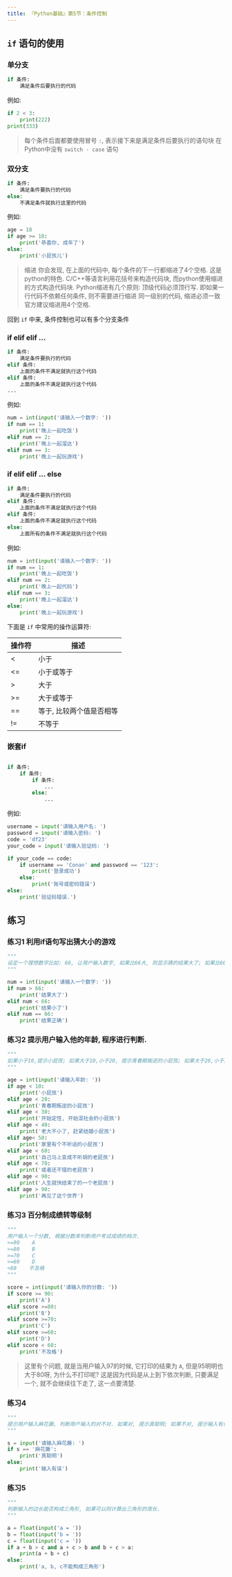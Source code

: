 ```yaml
---
title: 『Python基础』第5节：条件控制
---
```


## `if` 语句的使用

### 单分支

```python
if 条件:
    满足条件后要执行的代码

```

例如: 

```python
if 2 < 3:
    print(222)
print(333)

```

> 每个条件后面都要使用冒号 `:`, 表示接下来是满足条件后要执行的语句块
> 在Python中没有 `switch - case`  语句

### 双分支

```python
if 条件:
    满足条件要执行的代码
else:
    不满足条件就执行这里的代码

```

例如: 

```python
age = 18
if age >= 18:
    print('恭喜你, 成年了')
else:
    print('小屁孩儿')

```

> 缩进
> 你会发现, 在上面的代码中, 每个条件的下一行都缩进了4个空格. 这是python的特色.
> C/C++等语言利用花括号来构造代码块, 而python使用缩进的方式构造代码块.
> Python缩进有几个原则:
>     顶级代码必须顶行写. 即如果一行代码不依赖任何条件, 则不需要进行缩进
>     同一级别的代码, 缩进必须一致
>     官方建议缩进用4个空格. 

回到 `if` 中来, 条件控制也可以有多个分支条件

### if elif elif ...

```python
if 条件:
    满足条件要执行的代码
elif 条件:
    上面的条件不满足就执行这个代码
elif 条件:
    上面的条件不满足就执行这个代码
...

```

例如: 

```python
num = int(input('请输入一个数字: '))
if num == 1:
    print('晚上一起吃饭')
elif num == 2:
    print('晚上一起溜达')
elif num == 3:
    print('晚上一起玩游戏')

```

### if elif elif ... else

```python
if 条件:
    满足条件要执行的代码
elif 条件:
    上面的条件不满足就执行这个代码
elif 条件:
    上面的条件不满足就执行这个代码
else:
    上面所有的条件不满足就执行这个代码

```

例如: 

```python
num = int(input('请输入一个数字: '))
if num == 1:
    print('晚上一起吃饭')
elif num == 2:
    print('晚上一起代码')
elif num == 3:
    print('晚上一起溜达')
else:
    print('晚上一起玩游戏')

```

下面是 `if` 中常用的操作运算符: 

| 操作符 | 描述                     |
| ------ | ------------------------ |
| <      | 小于                     |
| <=     | 小于或等于               |
| >      | 大于                     |
| >=     | 大于或等于               |
| ==     | 等于, 比较两个值是否相等 |
| !=     | 不等于                   |

### 嵌套if

```python

if 条件:
    if 条件:
        if 条件: 
            ...
        else:
            ...

```

例如: 

```python
username = input('请输入用户名: ')
password = input('请输入密码: ')
code = 'df23'
your_code = input('请输入验证码: ')

if your_code == code:
    if username == 'Conan' and password == '123':
        print('登录成功')
    else:
        print('账号或密码错误')
else:
    print('验证码错误.')

```

## 练习

### 练习1  利用if语句写出猜大小的游戏

```python
"""
设定一个理想数字比如: 66, 让用户输入数字, 如果比66大, 则显示猜的结果大了; 如果比66小, 则显示猜的结果小了; 只有等于66, 则显示猜的结果正确.
"""

num = int(input('请输入一个数字: '))
if num > 66:
    print('结果大了')
elif num < 66:
    print('结果小了')
elif num == 66:
    print('结果正确')

```

### 练习2  提示用户输入他的年龄, 程序进行判断.

```python
"""
如果小于10,提示小屁孩; 如果大于10,小于20, 提示青春期叛逆的小屁孩; 如果大于20,小于30.提示开始定性,开始混社会的小屁孩; 如果大于30,小于40提示看老大不小了，赶紧结婚小屁孩; 如果大于40, 小于50.提示家里有个不听话的小屁孩; 如果大于50.小于60.提示自己马上变成不听话的老屁孩; 如果大于60,小于70.提示活着还不错的老屁孩; 如果大于70,小于90.提示人生就快结束了的一个老屁孩; 如果大于90以上提示.再现了这个世界。
"""

age = int(input('请输入年龄: '))
if age < 10:
    print('小屁孩')
elif age < 20:
    print('青春期叛逆的小屁孩')
elif age < 30:
    print('开始定性, 开始混社会的小屁孩')
elif age < 40:
    print('老大不小了, 赶紧结婚小屁孩')
elif age< 50:
    print('家里有个不听话的小屁孩')
elif age < 60:
    print('自己马上变成不听胡的老屁孩')
elif age < 70:
    print('或者还不错的老屁孩')
elif age < 90:
    print('人生就快结束了的一个老屁孩')
elif age > 90:
    print('再见了这个世界')

```

### 练习3  百分制成绩转等级制

```python
"""
用户输入一个分数, 根据分数来判断用户考试成绩的档次.
>=90    A
>=80    B
>=70    C
>=60    D
<60    不及格
"""

score = int(input('请输入你的分数: '))
if score >= 90:
    print('A')
elif score >=80:
    print('B')
elif score >=70:
    print('C')
elif score >=60:
    print('D')
elif score < 60:
    print('不及格')

```

> 这里有个问题, 就是当用户输入97的时候, 它打印的结果为 `A`, 但是95明明也大于80呀, 为什么不打印呢?
> 这是因为代码是从上到下依次判断, 只要满足一个, 就不会继续往下走了, 这一点要清楚.


### 练习4

```python
"""
提示用户输入麻花藤, 判断用户输入的对不对. 如果对, 提示真聪明; 如果不对, 提示输入有误
"""

s = input('请输入麻花藤: ')
if s == '麻花藤':
    print('真聪明')
else:
    print('输入有误')

```

### 练习5

```python
"""
判断输入的边长能否构成三角形, 如果可以则计算出三角形的周长.
"""

a = float(input('a = '))
b = float(input('b = '))
c = float(input('c = '))
if a + b > c and a + c > b and b + c > a:
    print(a + b + c)
else:
    print('a, b, c不能构成三角形')

```



